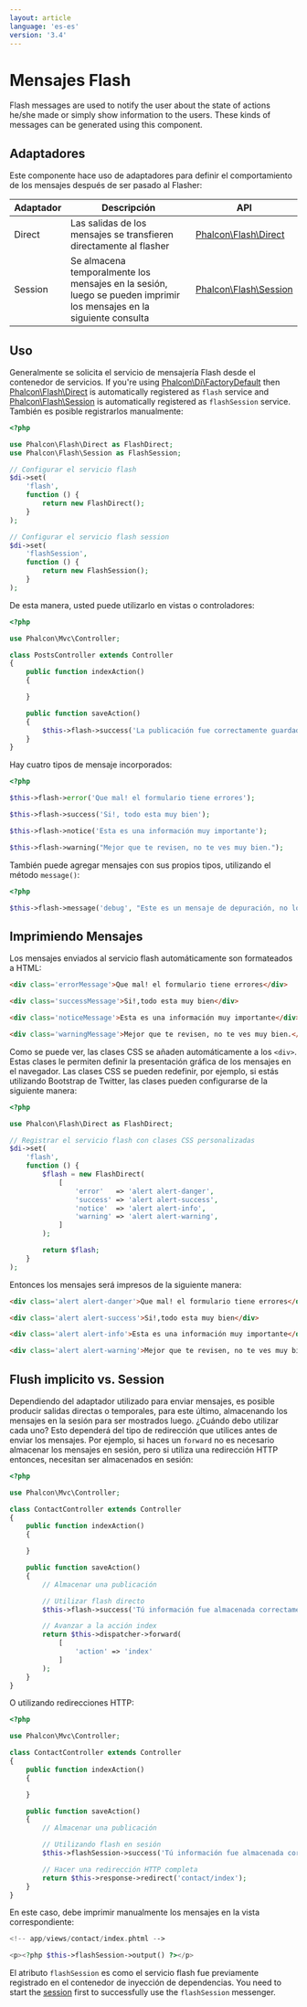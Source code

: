```yaml
---
layout: article
language: 'es-es'
version: '3.4'
---
```


<a name='overview'></a>

# Mensajes Flash

Flash messages are used to notify the user about the state of actions he/she made or simply show information to the users. These kinds of messages can be generated using this component.

<a name='adapters'></a>

## Adaptadores

Este componente hace uso de adaptadores para definir el comportamiento de los mensajes después de ser pasado al Flasher:

| Adaptador | Descripción                                                                                                         | API                                                  |
| --------- | ------------------------------------------------------------------------------------------------------------------- | ---------------------------------------------------- |
| Direct    | Las salidas de los mensajes se transfieren directamente al flasher                                                  | [Phalcon\Flash\Direct](api/Phalcon_Flash_Direct)   |
| Session   | Se almacena temporalmente los mensajes en la sesión, luego se pueden imprimir los mensajes en la siguiente consulta | [Phalcon\Flash\Session](api/Phalcon_Flash_Session) |

<a name='usage'></a>

## Uso

Generalmente se solicita el servicio de mensajería Flash desde el contenedor de servicios. If you're using [Phalcon\Di\FactoryDefault](api/Phalcon_Di_FactoryDefault) then [Phalcon\Flash\Direct](api/Phalcon_Flash_Direct) is automatically registered as `flash` service and [Phalcon\Flash\Session](api/Phalcon_Flash_Session) is automatically registered as `flashSession` service. También es posible registrarlos manualmente:

```php
<?php

use Phalcon\Flash\Direct as FlashDirect;
use Phalcon\Flash\Session as FlashSession;

// Configurar el servicio flash
$di->set(
    'flash',
    function () {
        return new FlashDirect();
    }
);

// Configurar el servicio flash session
$di->set(
    'flashSession',
    function () {
        return new FlashSession();
    }
);
```

De esta manera, usted puede utilizarlo en vistas o controladores:

```php
<?php

use Phalcon\Mvc\Controller;

class PostsController extends Controller
{
    public function indexAction()
    {

    }

    public function saveAction()
    {
        $this->flash->success('La publicación fue correctamente guardada!');
    }
}
```

Hay cuatro tipos de mensaje incorporados:

```php
<?php

$this->flash->error('Que mal! el formulario tiene errores');

$this->flash->success('Si!, todo esta muy bien');

$this->flash->notice('Esta es una información muy importante');

$this->flash->warning("Mejor que te revisen, no te ves muy bien.");
```

También puede agregar mensajes con sus propios tipos, utilizando el método `message()`:

```php
<?php

$this->flash->message('debug', "Este es un mensaje de depuración, no lo digas");
```

<a name='printing'></a>

## Imprimiendo Mensajes

Los mensajes enviados al servicio flash automáticamente son formateados a HTML:

```html
<div class='errorMessage'>Que mal! el formulario tiene errores</div>

<div class='successMessage'>Si!,todo esta muy bien</div>

<div class='noticeMessage'>Esta es una información muy importante</div>

<div class='warningMessage'>Mejor que te revisen, no te ves muy bien.</div>
```

Como se puede ver, las clases CSS se añaden automáticamente a los `<div>`. Estas clases le permiten definir la presentación gráfica de los mensajes en el navegador. Las clases CSS se pueden redefinir, por ejemplo, si estás utilizando Bootstrap de Twitter, las clases pueden configurarse de la siguiente manera:

```php
<?php

use Phalcon\Flash\Direct as FlashDirect;

// Registrar el servicio flash con clases CSS personalizadas
$di->set(
    'flash',
    function () {
        $flash = new FlashDirect(
            [
                'error'   => 'alert alert-danger',
                'success' => 'alert alert-success',
                'notice'  => 'alert alert-info',
                'warning' => 'alert alert-warning',
            ]
        );

        return $flash;
    }
);
```

Entonces los mensajes será impresos de la siguiente manera:

```html
<div class='alert alert-danger'>Que mal! el formulario tiene errores</div>

<div class='alert alert-success'>Si!,todo esta muy bien</div>

<div class='alert alert-info'>Esta es una información muy importante</div>

<div class='alert alert-warning'>Mejor que te revisen, no te ves muy bien.</div>
```

<a name='implicit-flush-vs-session'></a>

## Flush implicito vs. Session

Dependiendo del adaptador utilizado para enviar mensajes, es posible producir salidas directas o temporales, para este último, almacenando los mensajes en la sesión para ser mostrados luego. ¿Cuándo debo utilizar cada uno? Esto dependerá del tipo de redirección que utilices antes de enviar los mensajes. Por ejemplo, si haces un `forward` no es necesario almacenar los mensajes en sesión, pero si utiliza una redirección HTTP entonces, necesitan ser almacenados en sesión:

```php
<?php

use Phalcon\Mvc\Controller;

class ContactController extends Controller
{
    public function indexAction()
    {

    }

    public function saveAction()
    {
        // Almacenar una publicación

        // Utilizar flash directo
        $this->flash->success('Tú información fue almacenada correctamente!');

        // Avanzar a la acción index
        return $this->dispatcher->forward(
            [
                'action' => 'index'
            ]
        );
    }
}
```

O utilizando redirecciones HTTP:

```php
<?php

use Phalcon\Mvc\Controller;

class ContactController extends Controller
{
    public function indexAction()
    {

    }

    public function saveAction()
    {
        // Almacenar una publicación

        // Utilizando flash en sesión
        $this->flashSession->success('Tú información fue almacenada correctamente!');

        // Hacer una redirección HTTP completa
        return $this->response->redirect('contact/index');
    }
}
```

En este caso, debe imprimir manualmente los mensajes en la vista correspondiente:

```php
<!-- app/views/contact/index.phtml -->

<p><?php $this->flashSession->output() ?></p>
```

El atributo `flashSession` es como el servicio flash fue previamente registrado en el contenedor de inyección de dependencias. You need to start the [session](/3.4/en/session) first to successfully use the `flashSession` messenger.